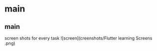 # main



## main

screen shots for every task 
![screen](creenshots/Flutter learning Screens .png)
